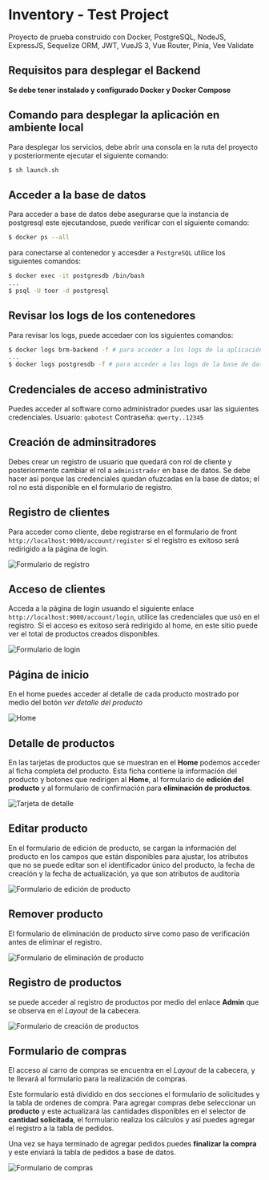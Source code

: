 # Inventory - Test Project

Proyecto de prueba construido con Docker, PostgreSQL, NodeJS, ExpressJS, Sequelize ORM, JWT, VueJS 3, Vue Router, Pinia, Vee Validate

## Requisitos para desplegar el Backend

__Se debe tener instalado y configurado Docker y Docker Compose__

## Comando para desplegar la aplicación en ambiente local

Para desplegar los servicios, debe abrir una consola en la ruta del proyecto y posteriormente ejecutar el siguiente comando:

```bash
$ sh launch.sh
```

## Acceder a la base de datos 

Para acceder a base de datos debe asegurarse que la instancia de postgresql este ejecutandose, puede verificar con el siguiente comando:

```bash
$ docker ps --all
```

para conectarse al contenedor y accesder a `PostgreSQL` utilice los siguientes comandos:

```bash
$ docker exec -it postgresdb /bin/bash
...
$ psql -U toor -d postgresql
```

## Revisar los logs de los contenedores

Para revisar los logs, puede accedaer con los siguientes comandos:


```bash
$ docker logs brm-backend -f # para acceder a los logs de la aplicación
...
$ docker logs postgresdb -f # para acceder a los logs de la base de datos
```

## Credenciales de acceso administrativo

Puedes acceder al software como administrador puedes usar las siguientes credenciales.
Usuario: `gabotest` Contraseña: `qwerty..12345`

## Creación de adminsitradores

Debes crear un registro de usuario que quedará con rol de cliente y posteriormente cambiar el rol a `administrador` en base de datos.
Se debe hacer así porque las credenciales quedan ofuzcadas en la base de datos; el rol no está disponible en el formulario de registro.

## Registro de clientes

Para acceder como cliente, debe registrarse en el formulario de front `http://localhost:9000/account/register` si el registro es exitoso será redirigido a la página de login.

![Formulario de registro](/img/registro.png)

## Acceso de clientes

Acceda a la página de login usuando el siguiente enlace `http://localhost:9000/account/login`, utilice las credenciales que usó en el registro. Si el acceso es exitoso será redirigido al home, en este sitio puede ver el total de productos creados disponibles.

![Formulario de login](./img/login.png)

## Página de inicio

En el home puedes acceder al detalle de cada producto mostrado por medio del botón _ver detalle del producto_ 

![Home](./img/home.png)

## Detalle de productos

En las tarjetas de productos que se muestran en el __Home__ podemos acceder al ficha completa del producto. Esta ficha contiene la información del producto y botones que redirigen al __Home__, al formulario de __edición del producto__ y al formulario de confirmación para __eliminación de productos__.

![Tarjeta de detalle](./img/detalle_producto.png)

## Editar producto

En el formulario de edición de producto, se cargan la información del producto en los campos que están disponibles para ajustar, los atributos que no se puede editar son el identificador único del producto, la fecha de creación y la fecha de actualización, ya que son atributos de auditoría

![Formulario de edición de producto](./img/editar_producto.png)

## Remover producto

El formulario de eliminación de producto sirve como paso de verificación antes de eliminar el registro. 

![Formulario de eliminación de producto](./img/eliminar_producto.png)

## Registro de productos

se puede acceder al registro de productos por medio del enlace __Admin__ que se observa en el _Layout_ de la cabecera.

![Formulario de creación de productos](./img/crear_producto.png)

## Formulario de compras

El acceso al carro de compras se encuentra en el _Layout_ de la cabecera, y te llevará al formulario para la realización de compras.

Este formulario está dividido en dos secciones el formulario de solicitudes y la tabla de ordenes de compra. Para agregar compras debe seleccionar un __producto__ y este actualizará las cantidades disponibles en el selector de __cantidad solicitada__, el formulario realiza los cálculos y así puedes agregar el registro a la tabla de pedidos.

Una vez se haya terminado de agregar pedidos puedes __finalizar la compra__ y este enviará la tabla de pedidos a base de datos.

![Formulario de compras](./img/formulario_compras.png)
